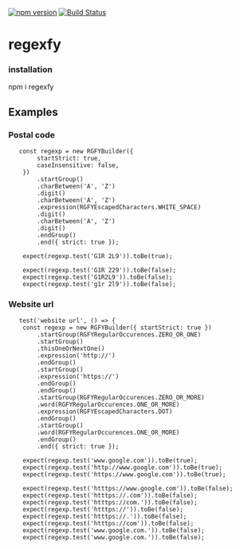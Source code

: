 [![npm version](https://badge.fury.io/js/regexfy.svg)](https://badge.fury.io/js/regexfy)
[![Build Status](https://travis-ci.com/guignol1981/regexfy.svg?branch=master)](https://travis-ci.com/guignol1981/regexfy)

# regexfy

### installation

npm i regexfy

## Examples

### Postal code

       const regexp = new RGFYBuilder({
            startStrict: true,
            caseInsensitive: false,
        })
            .startGroup()
            .charBetween('A', 'Z')
            .digit()
            .charBetween('A', 'Z')
            .expression(RGFYEscapedCharacters.WHITE_SPACE)
            .digit()
            .charBetween('A', 'Z')
            .digit()
            .endGroup()
            .end({ strict: true });

        expect(regexp.test('G1R 2L9')).toBe(true);

        expect(regexp.test('G1R 229')).toBe(false);
        expect(regexp.test('G1R2L9')).toBe(false);
        expect(regexp.test('g1r 2l9')).toBe(false);

### Website url

       test('website url', () => {
        const regexp = new RGFYBuilder({ startStrict: true })
            .startGroup(RGFYRegularOccurences.ZERO_OR_ONE)
            .startGroup()
            .thisOneOrNextOne()
            .expression('http://')
            .endGroup()
            .startGroup()
            .expression('https://')
            .endGroup()
            .endGroup()
            .startGroup(RGFYRegularOccurences.ZERO_OR_MORE)
            .word(RGFYRegularOccurences.ONE_OR_MORE)
            .expression(RGFYEscapedCharacters.DOT)
            .endGroup()
            .startGroup()
            .word(RGFYRegularOccurences.ONE_OR_MORE)
            .endGroup()
            .end({ strict: true });

        expect(regexp.test('www.google.com')).toBe(true);
        expect(regexp.test('http://www.google.com')).toBe(true);
        expect(regexp.test('https://www.google.com')).toBe(true);

        expect(regexp.test('htttps://www.google.com')).toBe(false);
        expect(regexp.test('htttps://.com')).toBe(false);
        expect(regexp.test('htttps://com.')).toBe(false);
        expect(regexp.test('htttps://')).toBe(false);
        expect(regexp.test('htttps://.')).toBe(false);
        expect(regexp.test('htttps://com')).toBe(false);
        expect(regexp.test('www.google.com.')).toBe(false);
        expect(regexp.test('www.google.com.')).toBe(false);
